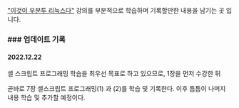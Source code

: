 ["이것이 우분투 리눅스다"](https://www.inflearn.com/course/%EC%9D%B4%EA%B2%83%EC%9D%B4-%EC%9A%B0%EB%B6%84%ED%88%AC-%EB%A6%AC%EB%88%85%EC%8A%A4%EB%8B%A4#curriculum) 강의를 부분적으로 학습하며 기록할만한 내용을 남기는 곳 입니다.



### ### 업데이트 기록



#### 2022.12.22

셸 스크립트 프로그래밍 학습을 최우선 목표로 하고 있으므로, 1장을 먼저 수강한 뒤

곧바로 7장 셸스크립트 프로그래밍(1) 과 (2)를 학습 및 기록한다. 이후 틈틈이 나머지 내용 학습 및 추가할 예정이다.
